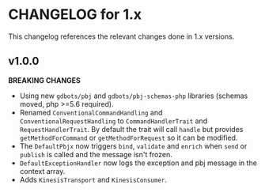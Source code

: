 # CHANGELOG for 1.x
This changelog references the relevant changes done in 1.x versions.


## v1.0.0
__BREAKING CHANGES__

* Using new `gdbots/pbj` and `gdbots/pbj-schemas-php` libraries (schemas moved, php >=5.6 required).
* Renamed `ConventionalCommandHandling` and `ConventionalRequestHandling` to `CommandHandlerTrait` and `RequestHandlerTrait`.
  By default the trait will call `handle` but provides `getMethodForCommand` or `getMethodForRequest` so it can be modified.
* The `DefaultPbjx` now triggers `bind`, `validate` and `enrich` when `send` or `publish` is called and the message isn't frozen.
* `DefaultExceptionHandler` now logs the exception and pbj message in the context array.
* Adds `KinesisTransport` and `KinesisConsumer`.
